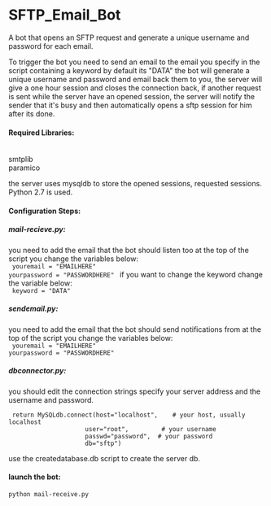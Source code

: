 # SFTP_Email_Bot
A bot that opens an SFTP request and generate a unique username and password for each email.

To trigger the bot you need to send an email to the email you specify in the script containing a keyword by default its "DATA" the bot will generate a unique username and password and email back them to you, the server will give a one hour session and closes the connection back, if another request is sent while the server have an opened session, the server will notify the sender that it's busy and then automatically opens a sftp session for him after its done.

<h4>Required Libraries:</h4><br />
smtplib<br />
paramico<br />

the server uses mysqldb to store the opened sessions, requested sessions.<br />
Python 2.7 is used.<br />

<h4>Configuration Steps:</h4>
<h5>mail-recieve.py:</h5>
  you need to add the email that the bot should listen too at the top of the script you change the variables below:<br />
    <code> youremail = "EMAILHERE"</code> <br />
    <code>yourpassword = "PASSWORDHERE" </code>
  if you want to change the keyword change the variable below:<br />
    <code> keyword = "DATA"</code><br />
<h5>sendemail.py:</h5>
  you need to add the email that the bot should send notifications from at the top of the script you change the variables below:<br />
   <code> youremail = "EMAILHERE"</code> <br />
    <code>yourpassword = "PASSWORDHERE" </code>
  
<h5>dbconnector.py:</h5>
  you should edit the connection strings specify your server address and the username and password.
  
     return MySQLdb.connect(host="localhost",    # your host, usually localhost
                         user="root",         # your username
                         passwd="password",  # your password
                         db="sftp") 
                        
use the createdatabase.db script to create the server db.
<h4>launch the bot:</h4>
  <code>python mail-receive.py</code>
